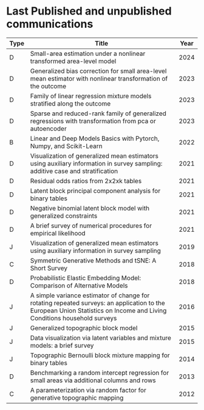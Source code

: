 # Last Published and unpublished communications

| Type | Title | Year |
| --- | --- | --- |
| D | Small-area estimation under a nonlinear transformed area-level model | 2024 |
| D | Generalized bias correction for small area-level mean estimator with nonlinear transformation of the outcome |2023 |
| D | Family of linear regression mixture models stratified along the outcome |2023 |
| D | Sparse and reduced-rank family of generalized regressions with transformation from pca or autoencoder | 2023 |
| B | Linear and Deep Models Basics with Pytorch, Numpy, and Scikit-Learn | 2022 |
| D | Visualization of generalized mean estimators using auxiliary information in survey sampling: additive case and stratification |2021 |
| D | Residual odds ratios from 2x2xk tables |2021 |
| D | Latent block principal component analysis for binary tables |2021 |
| D | Negative binomial latent block model with generalized constraints |2021 |
| D | A brief survey of numerical procedures for empirical likelihood | 2021 |
| J | Visualization of generalized mean estimators using auxiliary information in survey sampling | 2019 |
| C | Symmetric Generative Methods and tSNE: A Short Survey | 2018 |
| D | Probabilistic Elastic Embedding Model: Comparison of Alternative Models | 2018 |
| J | A simple variance estimator of change for rotating repeated surveys: an application to the European Union Statistics on Income and Living Conditions household surveys | 2016 |
| J | Generalized topographic block model | 2015 |
| J |  Data visualization via latent variables and mixture models: a brief survey | 2015 |
| J | Topographic Bernoulli block mixture mapping for binary tables | 2014 |
| D | Benchmarking a random intercept regression for small areas via additional columns and rows | 2013 |
| C | A parameterization via random factor for generative topographic mapping | 2012 |





